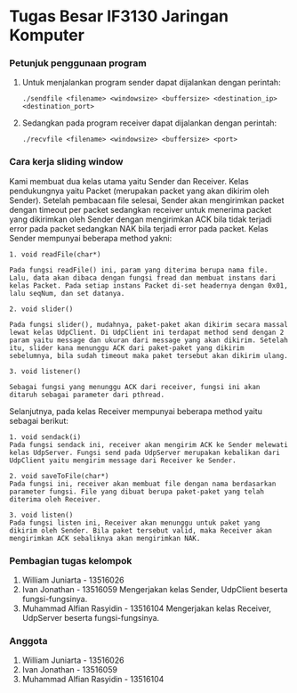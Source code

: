 # Tugas Besar IF3130 Jaringan Komputer

### Petunjuk penggunaan program

1. Untuk menjalankan program sender dapat dijalankan dengan perintah:
      ```
      ./sendfile <filename> <windowsize> <buffersize> <destination_ip> <destination_port>
      ```
2. Sedangkan pada program receiver dapat dijalankan dengan perintah:
    ```
    ./recvfile <filename> <windowsize> <buffersize> <port>
    ```
    
### Cara kerja sliding window
Kami membuat dua kelas utama yaitu Sender dan Receiver. Kelas pendukungnya yaitu Packet (merupakan packet yang akan dikirim oleh Sender). Setelah pembacaan file selesai, Sender akan mengirimkan packet dengan timeout per packet sedangkan receiver untuk menerima packet yang dikirimkan oleh Sender dengan mengirimkan ACK bila tidak terjadi error pada packet sedangkan NAK bila terjadi error pada packet. Kelas Sender mempunyai beberapa method yakni:

    1. void readFile(char*)
    
    Pada fungsi readFile() ini, param yang diterima berupa nama file. Lalu, data akan dibaca dengan fungsi fread dan membuat instans dari kelas Packet. Pada setiap instans Packet di-set headernya dengan 0x01, lalu seqNum, dan set datanya.

    2. void slider()
    
    Pada fungsi slider(), mudahnya, paket-paket akan dikirim secara massal lewat kelas UdpClient. Di UdpClient ini terdapat method send dengan 2 param yaitu message dan ukuran dari message yang akan dikirim. Setelah itu, slider kana menunggu ACK dari paket-paket yang dikirim sebelumnya, bila sudah timeout maka paket tersebut akan dikirim ulang.

    3. void listener()
    
    Sebagai fungsi yang menunggu ACK dari receiver, fungsi ini akan ditaruh sebagai parameter dari pthread.

Selanjutnya, pada kelas Receiver mempunyai beberapa method yaitu sebagai berikut:
    
    1. void sendack(i)
    Pada fungsi sendack ini, receiver akan mengirim ACK ke Sender melewati kelas UdpServer. Fungsi send pada UdpServer merupakan kebalikan dari UdpClient yaitu mengirim message dari Receiver ke Sender. 
    
    2. void saveToFile(char*)
    Pada fungsi ini, receiver akan membuat file dengan nama berdasarkan parameter fungsi. File yang dibuat berupa paket-paket yang telah diterima oleh Receiver.
    
    3. void listen()
    Pada fungsi listen ini, Receiver akan menunggu untuk paket yang dikirim oleh Sender. Bila paket tersebut valid, maka Receiver akan mengirimkan ACK sebaliknya akan mengirimkan NAK.


### Pembagian tugas kelompok
1. William Juniarta - 13516026
2. Ivan Jonathan - 13516059
    Mengerjakan kelas Sender, UdpClient beserta fungsi-fungsinya.
3. Muhammad Alfian Rasyidin - 13516104
     Mengerjakan kelas Receiver, UdpServer beserta fungsi-fungsinya. 

### Anggota
1. William Juniarta         - 13516026
2. Ivan Jonathan            - 13516059
3. Muhammad Alfian Rasyidin - 13516104
